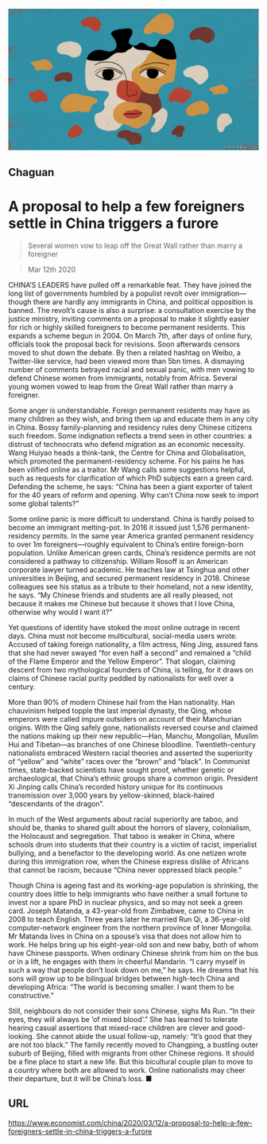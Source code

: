 ![](./images/20200314_CND000_0.jpg)

## Chaguan

# A proposal to help a few foreigners settle in China triggers a furore

> Several women vow to leap off the Great Wall rather than marry a foreigner

> Mar 12th 2020

CHINA’S LEADERS have pulled off a remarkable feat. They have joined the long list of governments humbled by a populist revolt over immigration—though there are hardly any immigrants in China, and political opposition is banned. The revolt’s cause is also a surprise: a consultation exercise by the justice ministry, inviting comments on a proposal to make it slightly easier for rich or highly skilled foreigners to become permanent residents. This expands a scheme begun in 2004. On March 7th, after days of online fury, officials took the proposal back for revisions. Soon afterwards censors moved to shut down the debate. By then a related hashtag on Weibo, a Twitter-like service, had been viewed more than 5bn times. A dismaying number of comments betrayed racial and sexual panic, with men vowing to defend Chinese women from immigrants, notably from Africa. Several young women vowed to leap from the Great Wall rather than marry a foreigner.

Some anger is understandable. Foreign permanent residents may have as many children as they wish, and bring them up and educate them in any city in China. Bossy family-planning and residency rules deny Chinese citizens such freedom. Some indignation reflects a trend seen in other countries: a distrust of technocrats who defend migration as an economic necessity. Wang Huiyao heads a think-tank, the Centre for China and Globalisation, which promoted the permanent-residency scheme. For his pains he has been vilified online as a traitor. Mr Wang calls some suggestions helpful, such as requests for clarification of which PhD subjects earn a green card. Defending the scheme, he says: “China has been a giant exporter of talent for the 40 years of reform and opening. Why can’t China now seek to import some global talents?”

Some online panic is more difficult to understand. China is hardly poised to become an immigrant melting-pot. In 2016 it issued just 1,576 permanent-residency permits. In the same year America granted permanent residency to over 1m foreigners—roughly equivalent to China’s entire foreign-born population. Unlike American green cards, China’s residence permits are not considered a pathway to citizenship. William Rosoff is an American corporate lawyer turned academic. He teaches law at Tsinghua and other universities in Beijing, and secured permanent residency in 2018. Chinese colleagues see his status as a tribute to their homeland, not a new identity, he says. “My Chinese friends and students are all really pleased, not because it makes me Chinese but because it shows that I love China, otherwise why would I want it?”

Yet questions of identity have stoked the most online outrage in recent days. China must not become multicultural, social-media users wrote. Accused of taking foreign nationality, a film actress, Ning Jing, assured fans that she had never swayed “for even half a second” and remained a “child of the Flame Emperor and the Yellow Emperor”. That slogan, claiming descent from two mythological founders of China, is telling, for it draws on claims of Chinese racial purity peddled by nationalists for well over a century.

More than 90% of modern Chinese hail from the Han nationality. Han chauvinism helped topple the last imperial dynasty, the Qing, whose emperors were called impure outsiders on account of their Manchurian origins. With the Qing safely gone, nationalists reversed course and claimed the nations making up their new republic—Han, Manchu, Mongolian, Muslim Hui and Tibetan—as branches of one Chinese bloodline. Twentieth-century nationalists embraced Western racial theories and asserted the superiority of “yellow” and “white” races over the “brown” and “black”. In Communist times, state-backed scientists have sought proof, whether genetic or archaeological, that China’s ethnic groups share a common origin. President Xi Jinping calls China’s recorded history unique for its continuous transmission over 3,000 years by yellow-skinned, black-haired “descendants of the dragon”.

In much of the West arguments about racial superiority are taboo, and should be, thanks to shared guilt about the horrors of slavery, colonialism, the Holocaust and segregation. That taboo is weaker in China, where schools drum into students that their country is a victim of racist, imperialist bullying, and a benefactor to the developing world. As one netizen wrote during this immigration row, when the Chinese express dislike of Africans that cannot be racism, because “China never oppressed black people.”

Though China is ageing fast and its working-age population is shrinking, the country does little to help immigrants who have neither a small fortune to invest nor a spare PhD in nuclear physics, and so may not seek a green card. Joseph Matanda, a 43-year-old from Zimbabwe, came to China in 2008 to teach English. Three years later he married Run Qi, a 36-year-old computer-network engineer from the northern province of Inner Mongolia. Mr Matanda lives in China on a spouse’s visa that does not allow him to work. He helps bring up his eight-year-old son and new baby, both of whom have Chinese passports. When ordinary Chinese shrink from him on the bus or in a lift, he engages with them in cheerful Mandarin. “I carry myself in such a way that people don’t look down on me,” he says. He dreams that his sons will grow up to be bilingual bridges between high-tech China and developing Africa: “The world is becoming smaller. I want them to be constructive.”

Still, neighbours do not consider their sons Chinese, sighs Ms Run. “In their eyes, they will always be ‘of mixed blood’.” She has learned to tolerate hearing casual assertions that mixed-race children are clever and good-looking. She cannot abide the usual follow-up, namely: “It’s good that they are not too black.” The family recently moved to Changping, a bustling outer suburb of Beijing, filled with migrants from other Chinese regions. It should be a fine place to start a new life. But this bicultural couple plan to move to a country where both are allowed to work. Online nationalists may cheer their departure, but it will be China’s loss. ■

## URL

https://www.economist.com/china/2020/03/12/a-proposal-to-help-a-few-foreigners-settle-in-china-triggers-a-furore
